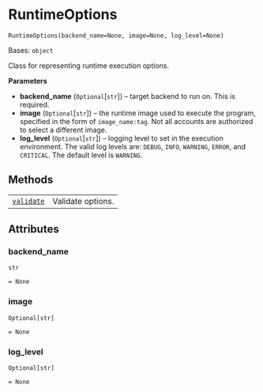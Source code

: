 # RuntimeOptions

<span id="undefined" />

`RuntimeOptions(backend_name=None, image=None, log_level=None)`

Bases: `object`

Class for representing runtime execution options.

**Parameters**

*   **backend\_name** (`Optional`\[`str`]) – target backend to run on. This is required.
*   **image** (`Optional`\[`str`]) – the runtime image used to execute the program, specified in the form of `image_name:tag`. Not all accounts are authorized to select a different image.
*   **log\_level** (`Optional`\[`str`]) – logging level to set in the execution environment. The valid log levels are: `DEBUG`, `INFO`, `WARNING`, `ERROR`, and `CRITICAL`. The default level is `WARNING`.

## Methods

|                                                                                                                                                                                   |                   |
| --------------------------------------------------------------------------------------------------------------------------------------------------------------------------------- | ----------------- |
| [`validate`](qiskit.providers.ibmq.runtime.RuntimeOptions.validate#qiskit.providers.ibmq.runtime.RuntimeOptions.validate "qiskit.providers.ibmq.runtime.RuntimeOptions.validate") | Validate options. |

## Attributes

<span id="undefined" />

### backend\_name

`str`

`= None`

<span id="undefined" />

### image

`Optional[str]`

`= None`

<span id="undefined" />

### log\_level

`Optional[str]`

`= None`
